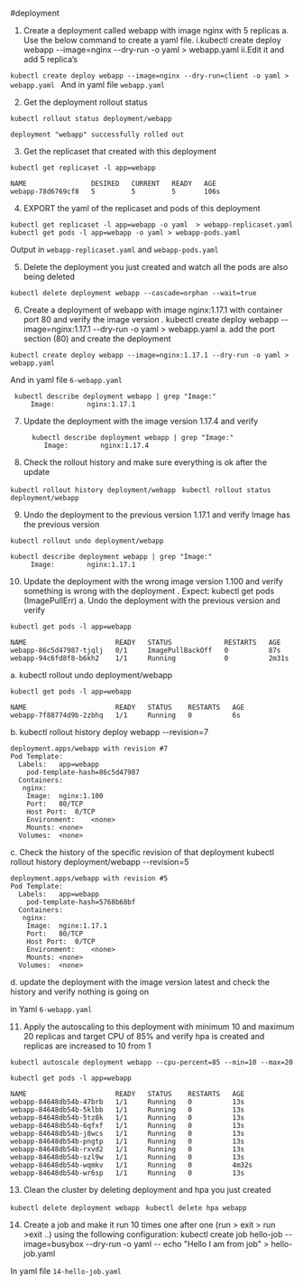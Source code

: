 #deployment

1. Create a deployment called webapp with image nginx with 5 replicas a. Use the below command to create a yaml file. i.kubectl create deploy webapp --image=nginx --dry-run -o yaml > webapp.yaml  ii.Edit it and add 5 replica’s

`kubectl create deploy webapp --image=nginx --dry-run=client -o yaml > webapp.yaml
`
And in yaml file `webapp.yaml`


2. Get the deployment rollout status

`kubectl rollout status deployment/webapp
`

    deployment "webapp" successfully rolled out
    
	
3. Get the replicaset that created with this deployment

`kubectl get replicaset -l app=webapp
`

    NAME                DESIRED   CURRENT   READY   AGE
    webapp-78d6769cf8   5         5         5       106s

4.  EXPORT the yaml of the replicaset and pods of this deployment 

`kubectl get replicaset -l app=webapp -o yaml  > webapp-replicaset.yaml
`
`kubectl get pods -l app=webapp -o yaml > webapp-pods.yaml
`

Output in `webapp-replicaset.yaml` and `webapp-pods.yaml`


5. Delete the deployment you just created and watch all the pods are also being deleted

`kubectl delete deployment webapp --cascade=orphan --wait=true
`

6. Create a deployment of webapp with image nginx:1.17.1 with container port 80 and verify the image version 
 . kubectl create deploy webapp --image=nginx:1.17.1 --dry-run -o yaml > webapp.yaml a. add the port section (80)  and create the deployment

` kubectl create deploy webapp --image=nginx:1.17.1 --dry-run -o yaml > webapp.yaml
`

 And in yaml file `6-webapp.yaml`
 

     kubectl describe deployment webapp | grep "Image:"
         Image:        nginx:1.17.1

7. Update the deployment with the image version 1.17.4 and verify

         kubectl describe deployment webapp | grep "Image:"
            Image:        nginx:1.17.4


8. Check the rollout history and make sure everything is ok after the update

`kubectl rollout history deployment/webapp
`
`kubectl rollout status deployment/webapp
`

9. Undo the deployment to the previous version 1.17.1 and verify Image has the previous version 

`kubectl rollout undo deployment/webapp
`


    kubectl describe deployment webapp | grep "Image:"
         Image:        nginx:1.17.1

10. Update the deployment with the wrong image version 1.100 and verify something is wrong with the deployment  . Expect: kubectl get pods (ImagePullErr) a.  Undo the deployment with the previous version and verify

`kubectl get pods -l app=webapp
`

    NAME                      READY   STATUS             RESTARTS   AGE
    webapp-86c5d47987-tjqlj   0/1     ImagePullBackOff   0          87s
    webapp-94c6fd8f8-b6kh2    1/1     Running            0          2m31s


a. kubectl rollout undo deployment/webapp

`kubectl get pods -l app=webapp
`

    NAME                      READY   STATUS    RESTARTS   AGE
    webapp-7f88774d9b-2zbhq   1/1     Running   0          6s

b. kubectl rollout history deploy webapp --revision=7 

    deployment.apps/webapp with revision #7
    Pod Template:
      Labels:	app=webapp
    	pod-template-hash=86c5d47987
      Containers:
       nginx:
        Image:	nginx:1.100
        Port:	80/TCP
        Host Port:	0/TCP
        Environment:	<none>
        Mounts:	<none>
      Volumes:	<none>

c.  Check the history of the specific revision of that deployment
kubectl rollout history deployment/webapp --revision=5

    deployment.apps/webapp with revision #5
    Pod Template:
      Labels:	app=webapp
    	pod-template-hash=5768b68bf
      Containers:
       nginx:
        Image:	nginx:1.17.1
        Port:	80/TCP
        Host Port:	0/TCP
        Environment:	<none>
        Mounts:	<none>
      Volumes:	<none>

d. update the deployment with the image version latest and check the history and verify nothing is going on

in Yaml `6-webapp.yaml`


11. Apply the autoscaling to this deployment with minimum 10 and maximum 20 replicas and target CPU of 85% and verify hpa is created and replicas are increased to 10 from 1

`kubectl autoscale deployment webapp --cpu-percent=85 --min=10 --max=20
`

    kubectl get pods -l app=webapp
    
    NAME                      READY   STATUS    RESTARTS   AGE
    webapp-84648db54b-47brb   1/1     Running   0          13s
    webapp-84648db54b-5klbb   1/1     Running   0          13s
    webapp-84648db54b-5tz8k   1/1     Running   0          13s
    webapp-84648db54b-6qfxf   1/1     Running   0          13s
    webapp-84648db54b-j8wcs   1/1     Running   0          13s
    webapp-84648db54b-pngtp   1/1     Running   0          13s
    webapp-84648db54b-rxvd2   1/1     Running   0          13s
    webapp-84648db54b-szl9w   1/1     Running   0          13s
    webapp-84648db54b-wqmkv   1/1     Running   0          4m32s
    webapp-84648db54b-wr6sp   1/1     Running   0          13s


13. Clean the cluster by deleting deployment and hpa you just created

`kubectl delete deployment webapp
`
`kubectl delete hpa webapp
`

14.  Create a job and make it run 10 times one after one (run > exit > run >exit ..) using the following configuration: kubectl create job hello-job --image=busybox --dry-run -o yaml -- echo "Hello I am from job" > hello-job.yaml

In yaml file `14-hello-job.yaml`











